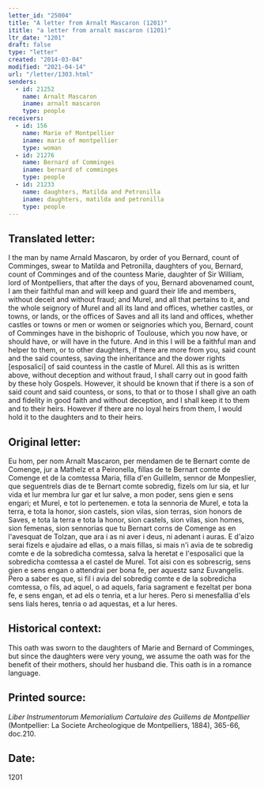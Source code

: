 ```yaml
---
letter_id: "25004"
title: "A letter from Arnalt Mascaron (1201)"
ititle: "a letter from arnalt mascaron (1201)"
ltr_date: "1201"
draft: false
type: "letter"
created: "2014-03-04"
modified: "2021-04-14"
url: "/letter/1303.html"
senders:
  - id: 21252
    name: Arnalt Mascaron
    iname: arnalt mascaron
    type: people
receivers:
  - id: 156
    name: Marie of Montpellier
    iname: marie of montpellier
    type: woman
  - id: 21276
    name: Bernard of Comminges
    iname: bernard of comminges
    type: people
  - id: 21233
    name: daughters, Matilda and Petronilla
    iname: daughters, matilda and petronilla
    type: people
---
```

<h2> Translated letter:</h2>I the man by name Arnald Mascaron, by order of you Bernard, count of Comminges, swear to Matilda and Petronilla, daughters of you, Bernard, count of Comminges and of the countess Marie, daughter of Sir William, lord of Montpelliers, that after the days of you, Bernard abovenamed count, I am their faithful man and will keep and guard their life and members, without deceit and without fraud; and Murel, and all that pertains to it, and the whole seignory of Murel and all its land and offices, whether castles, or towns, or lands, or the offices of Saves and all its land and offices, whether castles or towns or men or women or seignories which you, Bernard, count of Comminges have in the bishopric of Toulouse, which you now have, or should have, or will have in the future.  And in this I will be a faithful man and helper to them, or to other daughters, if there are more from you, said count and the said countess, saving the inheritance and the dower rights [esposalici] of said countess in the castle of Murel.  All this as is written above, without deception and without fraud, I shall carry out in good faith by these holy Gospels.  However, it should be known that if there is a son of said count and said countess, or sons, to that or to those I shall give an oath and fidelity in good faith and without deception, and I shall keep it to them and to their heirs.  However if there are no loyal heirs from them, I would hold it to the daughters and to their heirs.
<h2 class="mt-4"> Original letter:</h2>Eu hom, per nom Arnalt Mascaron, per mendamen de te Bernart comte de Comenge, jur a Mathelz et a Peironella, fillas de te Bernart comte de Comenge et de la comtessa Maria, filla d'en Guillelm, sennor de Monpeslier, que seguentrels dias de te Bernart comte sobredig, fizels om lur sia, et lur vida et lur membra lur gar et lur salve, a mon poder, sens gien e sens engari; et Murel, e tot lo pertenemen. e tota la sennoria de Murel, e tota la terra, e tota la honor, sion castels, sion vilas, sion terras, sion honors de Saves, e tota la terra e tota la honor, sion castels, sion vilas, sion homes, sion femenas, sion sennorias que tu Bernart corns de Comenge as en l'avesquat de Tolzan, que ara i as ni aver i deus, ni adenant i auras. E d'aizo serai fizels e ajudaire ad ellas, o a mais fillas, si mais n'i avia de te sobredig comte e de la sobredicha comtessa, salva la heretat e I'esposalici que la sobredicha comtessa a el castel de Murel. Tot aisi con es sobrescrig, sens gien e sens engan o attendrai per bona fe, per aquestz sanz Euvangelis. Pero a saber es que, si fil i avia del sobredig comte e de la sobredicha comtessa, o fils, ad aquel, o ad aquels, faria sagrament e fezeltat per bona fe, e sens engan, et ad els o tenria, et a lur heres. Pero si menesfallia d'els sens lials heres, tenria o ad aquestas, et a lur heres.
<h2 class="mt-4"> Historical context:</h2>This oath was sworn to the daughters of Marie and Bernard of Comminges, but since the daughters were very young, we assume the oath was for the benefit of their mothers, should her husband die.  This oath is in a romance language.
<h2 class="mt-4"> Printed source:</h2><p><em>Liber Instrumentorum Memorialium Cartulaire des Guillems de Montpellier</em> (Montpellier: La Societe Archeologique de Montpelliers, 1884), 365-66, doc.210.</p><h2 class="mt-4"> Date:</h2>1201